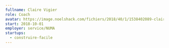 ```yaml
---
fullname: Claire Vigier
role: Coach
avatar: https://image.noelshack.com/fichiers/2018/40/1/1538402089-claire.jpeg
start: 2018-10-01
employer: service/NUMA
startups:
  - construire-facile
---
```

